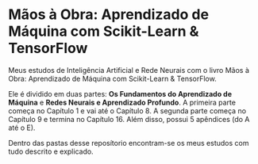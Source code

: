 # Mãos à Obra: Aprendizado de Máquina com Scikit-Learn & TensorFlow

Meus estudos de Inteligência Artificial e Rede Neurais com o livro Mãos à Obra: Aprendizado de Máquina com Scikit-Learn & TensorFlow.

Ele é dividido em duas partes: **Os Fundamentos do Aprendizado de Máquina** e **Redes Neurais e Aprendizado Profundo**. A primeira parte começa no Capítulo 1 e vai até o Capítulo 8. A segunda parte começa no Capítulo 9 e termina no Capítulo 16. Além disso, possui 5 apêndices (do A até o E).

Dentro das pastas desse reposítorio encontram-se os meus estudos com tudo descrito e explicado.
